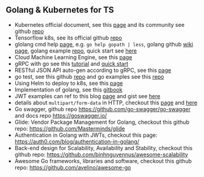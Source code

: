 ## Golang & Kubernetes for TS
- Kubernetes official document, see this [page](https://kubernetes.io/docs/home/) and its community see github [repo](https://github.com/kubernetes/community)
- Tensorflow k8s, see its official github [repo](https://github.com/tensorflow/k8s)
- glolang cmd help [page](https://golang.org/cmd/go/), e.g. `go help gopath | less`, golang github [wiki page](https://github.com/golang/go/wiki/Courses), golang example [repo](https://github.com/golang/example/), quick start see [here](https://golang.org/doc/code.html)
- Cloud Machine Learning Engine, see this [page](https://cloud.google.com/ml-engine/docs/training-overview)
- gRPC with go see this [tutorial](https://grpc.io/docs/tutorials/basic/go.html) and [quick start](https://grpc.io/docs/quickstart/go.html)
- RESTful JSON API auto-gen according to gRPC, see this [page](https://github.com/grpc-ecosystem/grpc-gateway)
- go test, see this github [repo](https://github.com/cweill/gotests) and go examples see this [repo](https://github.com/SimonWaldherr/golang-examples)
- Using Helm to deploy to k8s, see this [page](https://daemonza.github.io/2017/02/20/using-helm-to-deploy-to-kubernetes/)
- Implementation of golang, see this [gitbook](https://tracymacding.gitbooks.io/implementation-of-golang/)
- JWT examples can ref to this blog [page](http://www.giantflyingsaucer.com/blog/?p=5994) and gist see [here](https://gist.github.com/lijiansong/cb2c5e431b1dac95b35590a9a2e8e85a)
- details about `multipart/form-data` in HTTP, checkout this [page](https://developer.mozilla.org/en-US/docs/Web/HTTP/Headers/Content-Disposition) and [here](http://www.ietf.org/rfc/rfc1867.txt)
- Go swagger, github repo <https://github.com/go-swagger/go-swagger> and docs repo <https://goswagger.io/>
- Glide: Vendor Package Management for Golang, checkout this github repo: <https://github.com/Masterminds/glide>
- Authentication in Golang with JWTs, checkout this page: <https://auth0.com/blog/authentication-in-golang/>
- Back-end design for Scalability, Availability and Stability, checkout this github repo: <https://github.com/binhnguyennus/awesome-scalability>
- Awesome Go frameworks, libraries and software, checkout this github repo: <https://github.com/avelino/awesome-go>
